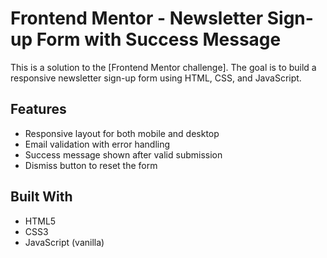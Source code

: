 # Frontend Mentor - Newsletter Sign-up Form with Success Message

This is a solution to the [Frontend Mentor challenge].
The goal is to build a responsive newsletter sign-up form using HTML, CSS, and JavaScript.

## Features

- Responsive layout for both mobile and desktop
- Email validation with error handling
- Success message shown after valid submission
- Dismiss button to reset the form

## Built With

- HTML5
- CSS3
- JavaScript (vanilla)
